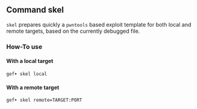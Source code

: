 ## Command skel

`skel` prepares quickly a `pwntools` based exploit template for both local and remote targets, based on the currently debugged file.

### How-To use

#### With a local target

```text
gef➤ skel local
```

#### With a remote target

```text
gef➤ skel remote=TARGET:PORT
```
